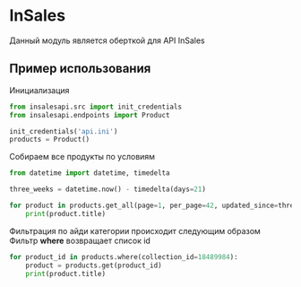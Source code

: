 # InSales
Данный модуль является оберткой для API InSales

## Пример использования
Инициализация
```python
from insalesapi.src import init_credentials
from insalesapi.endpoints import Product

init_credentials('api.ini')
products = Product()
```
Собираем все продукты по условиям
```python
from datetime import datetime, timedelta

three_weeks = datetime.now() - timedelta(days=21)

for product in products.get_all(page=1, per_page=42, updated_since=three_weeks):
    print(product.title)
```
Фильтрация по айди категории происходит следующим образом <br>
Фильтр <strong>where</strong> возвращает список id 
```python
for product_id in products.where(collection_id=18489984):
    product = products.get(product_id)
    print(product.title)
```